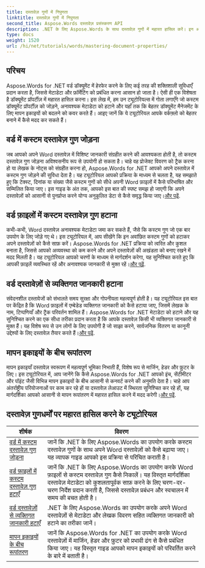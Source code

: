 ```yaml
---
title: दस्तावेज़ गुणों में निपुणता
linktitle: दस्तावेज़ गुणों में निपुणता
second_title: Aspose.Words दस्तावेज़ प्रसंस्करण API
description: .NET के लिए Aspose.Words के साथ दस्तावेज़ गुणों में महारत हासिल करें। इन आसान ट्यूटोरियल के साथ Word दस्तावेज़ों में माप इकाइयों को जोड़ना, हटाना और परिवर्तित करना सीखें।
type: docs
weight: 1520
url: /hi/net/tutorials/words/mastering-document-properties/
---
```

## परिचय  

Aspose.Words for .NET वर्ड डॉक्यूमेंट में हेरफेर करने के लिए कई तरह की शक्तिशाली सुविधाएँ प्रदान करता है, जिससे मेटाडेटा और फ़ॉर्मेटिंग को प्रबंधित करना आसान हो जाता है। ऐसी ही एक विशेषता है डॉक्यूमेंट प्रॉपर्टीज़ में महारत हासिल करना। इस लेख में, हम उन ट्यूटोरियल्स में गोता लगाएँगे जो कस्टम डॉक्यूमेंट प्रॉपर्टीज़ को जोड़ने, अनावश्यक मेटाडेटा को हटाने और यहाँ तक कि बेहतर डॉक्यूमेंट मैनेजमेंट के लिए मापन इकाइयों को बदलने को कवर करते हैं। आइए जानें कि ये ट्यूटोरियल आपके वर्कफ़्लो को बेहतर बनाने में कैसे मदद कर सकते हैं।

## वर्ड में कस्टम दस्तावेज़ गुण जोड़ना  

जब आपको अपने Word दस्तावेज़ में विशिष्ट जानकारी संग्रहीत करने की आवश्यकता होती है, तो कस्टम दस्तावेज़ गुण जोड़ना अविश्वसनीय रूप से उपयोगी हो सकता है। चाहे वह प्रोजेक्ट विवरण को ट्रैक करना हो या लेखक के नोट्स को संग्रहीत करना हो, Aspose.Words for .NET आपको अपने दस्तावेज़ में कस्टम गुण जोड़ने की सुविधा देता है। यह ट्यूटोरियल आपको प्रक्रिया के माध्यम से चलता है, यह समझाते हुए कि टेक्स्ट, दिनांक या संख्या जैसे कस्टम गुणों को सीधे अपनी Word फ़ाइलों में कैसे परिभाषित और सम्मिलित किया जाए। इस गाइड के अंत तक, आपको इस बात की स्पष्ट समझ हो जाएगी कि अपने दस्तावेज़ों को आसानी से पुनर्प्राप्त करने योग्य अनुकूलित डेटा से कैसे समृद्ध किया जाए।[और पढ़ें](./adding-custom-document-properties-in-word/).

## वर्ड फ़ाइलों में कस्टम दस्तावेज़ गुण हटाना  

कभी-कभी, Word दस्तावेज़ अनावश्यक मेटाडेटा जमा कर सकते हैं, जैसे कि कस्टम गुण जो एक बार उपयोग के लिए जोड़े गए थे। इस ट्यूटोरियल में, आप सीखेंगे कि इन अवांछित कस्टम गुणों को हटाकर अपने दस्तावेज़ों को कैसे साफ़ करें। Aspose.Words for .NET प्रक्रिया को त्वरित और कुशल बनाता है, जिससे आपको अव्यवस्था को कम करने और अपने दस्तावेज़ों की अखंडता को बनाए रखने में मदद मिलती है। यह ट्यूटोरियल आपको चरणों के माध्यम से मार्गदर्शन करेगा, यह सुनिश्चित करते हुए कि आपकी फ़ाइलें व्यवस्थित रहें और अनावश्यक जानकारी से मुक्त रहें।[और पढ़ें](./remove-custom-document-properties-in-word-files/).

## वर्ड दस्तावेज़ों से व्यक्तिगत जानकारी हटाना  

 संवेदनशील दस्तावेजों को संभालते समय सुरक्षा और गोपनीयता महत्वपूर्ण होती है। यह ट्यूटोरियल इस बात पर केंद्रित है कि Word फ़ाइलों में एम्बेडेड व्यक्तिगत जानकारी को कैसे हटाया जाए, जिसमें लेखक के नाम, टिप्पणियाँ और ट्रैक परिवर्तन शामिल हैं। Aspose.Words for .NET मेटाडेटा को हटाने और यह सुनिश्चित करने का एक सीधा तरीका प्रदान करता है कि आपके दस्तावेज़ किसी भी व्यक्तिगत जानकारी से मुक्त हैं। यह विशेष रूप से उन लोगों के लिए उपयोगी है जो साझा करने, सार्वजनिक वितरण या कानूनी उद्देश्यों के लिए दस्तावेज़ तैयार करते हैं।[और पढ़ें](./remove-personal-information-word-document/).

## मापन इकाइयों के बीच रूपांतरण  

 मापन इकाइयाँ दस्तावेज़ स्वरूपण में महत्वपूर्ण भूमिका निभाती हैं, विशेष रूप से मार्जिन, हेडर और फ़ुटर के लिए। इस ट्यूटोरियल में, आप जानेंगे कि कैसे Aspose.Words for .NET आपको इंच, सेंटीमीटर और पॉइंट जैसी विभिन्न मापन इकाइयों के बीच आसानी से कनवर्ट करने की अनुमति देता है। चाहे आप अंतर्राष्ट्रीय परियोजनाओं पर काम कर रहे हों या दस्तावेज़ लेआउट में स्थिरता सुनिश्चित कर रहे हों, यह मार्गदर्शिका आपको आसानी से मापन रूपांतरण में महारत हासिल करने में मदद करेगी।[और पढ़ें](./converting-between-measurement-units/).

 ## दस्तावेज़ गुणधर्मों पर महारत हासिल करने के ट्यूटोरियल
| शीर्षक | विवरण |
| --- | --- |
| [वर्ड में कस्टम दस्तावेज़ गुण जोड़ना](./adding-custom-document-properties-in-word/) | जानें कि .NET के लिए Aspose.Words का उपयोग करके कस्टम दस्तावेज़ गुणों के साथ अपने Word दस्तावेज़ों को कैसे बढ़ाया जाए। यह व्यापक गाइड आपको इस प्रक्रिया से परिचित कराती है। |
| [वर्ड फ़ाइलों में कस्टम दस्तावेज़ गुण हटाएँ](./remove-custom-document-properties-in-word-files/) | जानें कि .NET के लिए Aspose.Words का उपयोग करके Word फ़ाइलों से कस्टम दस्तावेज़ गुण कैसे निकालें। यह विस्तृत मार्गदर्शिका दस्तावेज़ मेटाडेटा को कुशलतापूर्वक साफ़ करने के लिए चरण-दर-चरण निर्देश प्रदान करती है, जिससे दस्तावेज़ प्रबंधन और स्वचालन में समय की बचत होती है। |
| [वर्ड दस्तावेज़ों से व्यक्तिगत जानकारी हटाएँ](./remove-personal-information-word-document/) | .NET के लिए Aspose.Words का उपयोग करके अपने Word दस्तावेज़ों से मेटाडेटा और लेखक विवरण सहित व्यक्तिगत जानकारी को हटाने का तरीका जानें। |
| [मापन इकाइयों के बीच रूपांतरण](./converting-between-measurement-units/) | जानें कि Aspose.Words for .NET का उपयोग करके Word दस्तावेज़ों में मार्जिन, हेडर और फ़ुटर को प्रभावी ढंग से कैसे प्रबंधित किया जाए। यह विस्तृत गाइड आपको मापन इकाइयों को परिवर्तित करने के बारे में बताती है। |
